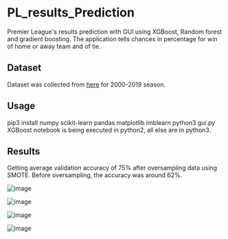 # PL_results_Prediction
Premier League's results prediction with GUI using XGBoost, Random forest and gradient boosting.
The application tells chances in percentage for win of home or away team and of tie.

## Dataset
Dataset was collected from [here](http://football-data.co.uk/englandm.php) for 2000-2019 season.

## Usage
pip3 install numpy scikit-learn pandas matplotlib imblearn
python3 gui.py
XGBoost notebook is being executed in python2, all else are in python3.

## Results
Getting average validation accuracy of 75% after oversampling data using SMOTE. Before oversampling, the accuracy was around 62%.

![image](https://user-images.githubusercontent.com/28213136/79128457-fc64a780-7dbc-11ea-8696-7c7750ce3bb4.png)

![image](https://user-images.githubusercontent.com/28213136/79128789-86ad0b80-7dbd-11ea-9087-2b5bfc5edb75.png)

![image](https://user-images.githubusercontent.com/28213136/79128875-a8a68e00-7dbd-11ea-9309-b49551becaf8.png)

![image](https://user-images.githubusercontent.com/28213136/79128922-bc51f480-7dbd-11ea-8fa2-0bb31a3268de.png)
